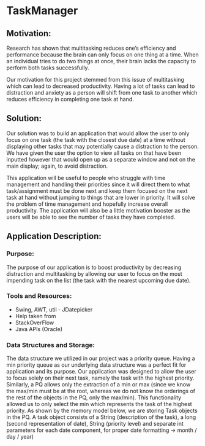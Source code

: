 # TaskManager
## Motivation:

Research   has   shown   that   multitasking   reduces   one’s   efficiency   and performance   because   the   brain   can   only   focus   on   one   thing   at   a   time. When   an   individual   tries   to   do   two   things   at   once,   their   brain   lacks   the capacity   to   perform   both   tasks   successfully.

Our   motivation   for   this   project   stemmed   from   this   issue   of   multitasking which   can   lead   to   decreased   productivity.   Having   a   lot   of   tasks   can   lead to   distraction   and   anxiety   as   a   person   will   shift   from   one   task   to   another which   reduces   efficiency   in   completing   one   task   at   hand.

## Solution:
Our   solution   was   to   build   an   application   that   would   allow   the   user   to only   focus   on   one   task   (the   task   with   the   closest   due   date)   at   a   time without   displaying   other   tasks   that   may   potentially   cause   a   distraction to   the   person.   We   have   given   the   user   the   option   to   view   all   tasks   on that   have   been   inputted   however   that   would   open   up   as   a   separate window   and   not   on   the   main   display;   again,   to   avoid   distraction.

This   application   will   be   useful   to   people   who   struggle   with   time management   and   handling   their   priorities   since   it   will   direct   them   to what   task/assignment   must   be   done   next   and   keep   them   focused   on   the next   task   at   hand   without   jumping   to   things   that   are   lower   in   priority.
It   will   solve   the   problem   of   time   management   and   hopefully   increase overall   productivity.   The   application   will   also   be   a   little   motivation booster   as   the   users   will   be   able   to   see   the   number   of   tasks   they   have completed.

## Application   Description:
  
### Purpose:
The   purpose   of   our   application   is   to   boost   productivity   by   decreasing distraction   and   multitasking   by   allowing   our   user   to   focus   on   the   most impending   task   on   the   list   (the   task   with   the   nearest   upcoming   due date).

### Tools   and   Resources:
- Swing,   AWT,   util - JDatepicker
- Help   taken   from
- StackOverFlow
- Java   APIs   (Oracle)

### Data   Structures   and   Storage:
The   data   structure   we   utilized   in   our   project   was   a   priority   queue. Having   a   min   priority   queue   as   our   underlying   data   structure   was   a perfect   fit   for   application   and   its   purpose.   Our   application   was   designed to   allow   the   user   to   focus   solely   on   their   next   task,   namely   the   task   with the   highest   priority.   Similarly,   a   PQ   allows   only   the   extraction   of   a   min   or max   (since   we   know   the   max/min   must   be   at   the   root,   whereas   we   do not   know   the   orderings   of   the   rest   of   the   objects   in   the   PQ,   only   the max/min).   This   functionality   allowed   us   to   only   select   the   min   which represents   the   task   of   the   highest   priority.
As   shown   by   the   memory   model   below,   we   are   storing   Task   objects   in the   PQ.   A   task   object   consists   of   a   String   (description   of   the   task),   a   long (second   representation   of   date),   String   (priority   level)   and   separate   int parameters   for   each   date   component,   for   proper   date   formatting  →  month   /   day   /   year)
